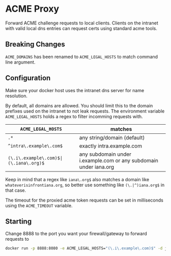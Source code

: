# ACME Proxy

Forward ACME challenge requests to local clients. Clients on the intranet with valid local dns entries can request certs using standard acme tools.

## Breaking Changes

`ACME_DOMAINS` has been renamed to `ACME_LEGAL_HOSTS` to match command line argument.

## Configuration

Make sure your docker host uses the intranet dns server for name resolution.

By default, all domains are allowed.
You should limit this to the domain prefixes used on the intranet to not leak requests.
The environment variable `ACME_LEGAL_HOSTS` holds a regex to filter incomming requests with.

`ACME_LEGAL_HOSTS` | matches
---- | -----
`.*` | any string/domain (default)
`^intra\.example\.com$` | exactly intra.example.com
`(\.i\.example\.com)$\|(\.iana\.org)$` | any subdomain under i.example.com or any subdomain under iana.org

Keep in mind that a regex like `iana\.org$` also matches a domain like `whateverisinfrontiana.org`, so better use something like `(\.|^)iana.org$` in that case.

The timeout for the proxied acme token requests can be set in milliseconds using the `ACME_TIMEOUT` variable.

## Starting

Change 8888 to the port you want your firewall/gateway to forward requests to

```bash
docker run -p 8888:8080 -e ACME_LEGAL_HOSTS="(\.i\.example\.com)$" -d joellinn/acme-proxy
```
